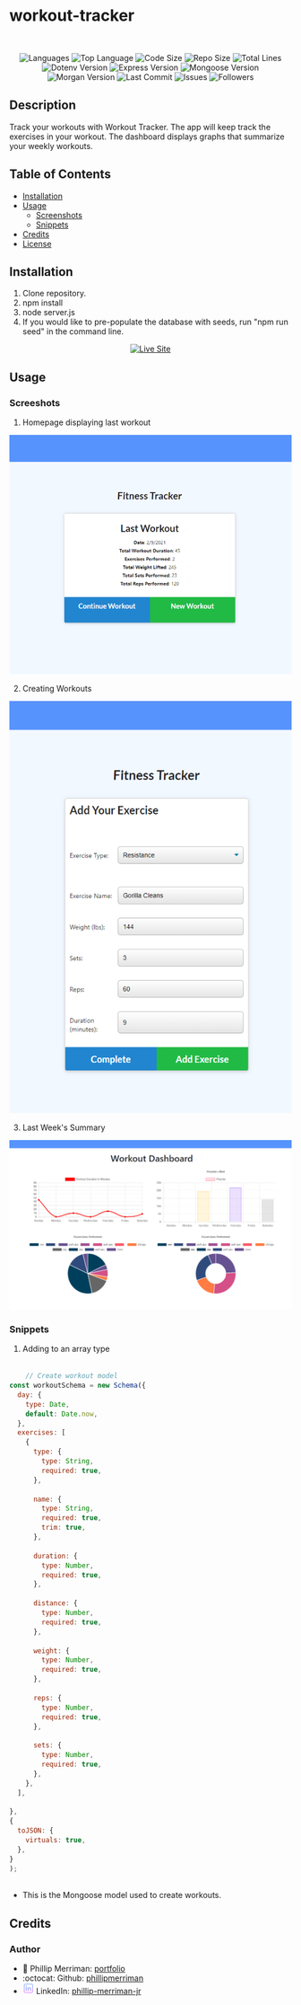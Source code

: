 # workout-tracker

</br>
<p align="center">
    <img src="https://img.shields.io/github/languages/count/phillipmerriman/workout-tracker?style=for-the-badge" alt="Languages" />
    <img src="https://img.shields.io/github/languages/top/phillipmerriman/workout-tracker?style=for-the-badge" alt="Top Language" />
    <img src="https://img.shields.io/github/languages/code-size/phillipmerriman/workout-tracker?style=for-the-badge" alt="Code Size" />
    <img src="https://img.shields.io/github/repo-size/phillipmerriman/workout-tracker?style=for-the-badge" alt="Repo Size" />   
    <img src="https://img.shields.io/tokei/lines/github/phillipmerriman/workout-tracker?style=for-the-badge" alt="Total Lines" />
    <img src="https://img.shields.io/github/package-json/dependency-version/phillipmerriman/workout-tracker/dotenv?style=for-the-badge" alt="Dotenv Version" />
    <img src="https://img.shields.io/github/package-json/dependency-version/phillipmerriman/workout-tracker/express?style=for-the-badge" alt="Express Version" />
    <img src="https://img.shields.io/github/package-json/dependency-version/phillipmerriman/workout-tracker/mongoose?style=for-the-badge" alt="Mongoose Version" />
    <img src="https://img.shields.io/github/package-json/dependency-version/phillipmerriman/workout-tracker/morgan?style=for-the-badge" alt="Morgan Version" />
    <img src="https://img.shields.io/github/last-commit/phillipmerriman/workout-tracker?style=for-the-badge" alt="Last Commit" />  
    <img src="https://img.shields.io/github/issues/phillipmerriman/workout-tracker?style=for-the-badge" alt="Issues" />  
    <img src="https://img.shields.io/github/followers/phillipmerriman?style=social" alt="Followers" />  
</p>

## Description

Track your workouts with Workout Tracker. The app will keep track the exercises in your workout. The dashboard displays graphs that summarize your weekly workouts.

## Table of Contents

* [Installation](#installation)
* [Usage](#usage)
    * [Screenshots](#screenshots)
    * [Snippets](#snippets)
* [Credits](#credits)
* [License](#license)

## Installation

1. Clone repository. 
2. npm install
3. node server.js
4. If you would like to pre-populate the database with seeds, run "npm run seed" in the command line.

<p align="center">
    <a href="https://mighty-spire-59345.herokuapp.com/?id=6023557c98f2b80015c2a689"><img src="https://img.shields.io/badge/-👉 See Live Site-success?style=for-the-badge"  alt="Live Site" /></a>
</p>

## Usage

### Screeshots

1. Homepage displaying last workout

![Site](public/assets/homepage.PNG)

2. Creating Workouts

![Site](public/assets/live.PNG)


3. Last Week's Summary

![Site](public/assets/dash.PNG)

### Snippets


1. Adding to an array type

```javascript

    // Create workout model
const workoutSchema = new Schema({
  day: {
    type: Date,
    default: Date.now,
  },
  exercises: [
    {
      type: {
        type: String,
        required: true,
      },

      name: {
        type: String,
        required: true,
        trim: true,
      },

      duration: {
        type: Number,
        required: true,
      },

      distance: {
        type: Number,
        required: true,
      },

      weight: {
        type: Number,
        required: true,
      },

      reps: {
        type: Number,
        required: true,
      },

      sets: {
        type: Number,
        required: true,
      },
    },
  ],
  
},
{
  toJSON: {
    virtuals: true,
  },
}
);
    
```
* This is the Mongoose model used to create workouts.

## Credits

### Author

- 💼 Phillip Merriman: [portfolio](https://phillipmerriman.github.io/portfolio/)
- :octocat: Github: [phillipmerriman](https://github.com/phillipmerriman)
- ![linkedin](public/assets/icons8-linkedin-20.png) LinkedIn: [phillip-merriman-jr](https://www.linkedin.com/in/phillip-merriman-jr-62227485/)
